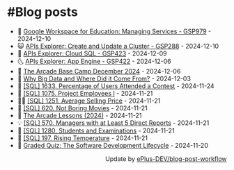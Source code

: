 # #Blog posts
<!-- BLOG-POST-LIST:START -->
- 🧰 [Google Workspace for Education: Managing Services - GSP979](https://eplus.dev/google-workspace-for-education-managing-services-gsp979) - 2024-12-10
- 😺 [APIs Explorer: Create and Update a Cluster - GSP288](https://eplus.dev/apis-explorer-create-and-update-a-cluster-gsp288) - 2024-12-10
- 🗽 [APIs Explorer: Cloud SQL - GSP423](https://eplus.dev/apis-explorer-cloud-sql-gsp423) - 2024-12-09
- 🌜 [APIs Explorer: App Engine - GSP422](https://eplus.dev/apis-explorer-app-engine-gsp422) - 2024-12-06
- 📝 [The Arcade Base Camp December 2024](https://eplus.dev/the-arcade-base-camp-december-2024) - 2024-12-06
- 🚀 [Why Big Data and Where Did it Come From?](https://eplus.dev/why-big-data-and-where-did-it-come-from) - 2024-12-03
- 💼 [[SQL] 1633. Percentage of Users Attended a Contest](https://eplus.dev/sql-1633-percentage-of-users-attended-a-contest) - 2024-11-24
- 🦣 [[SQL] 1075. Project Employees I](https://eplus.dev/sql-1075-project-employees-i) - 2024-11-21
- 👨‍🏫 [[SQL] 1251. Average Selling Price](https://eplus.dev/sql-1251-average-selling-price) - 2024-11-21
- 🔭 [[SQL] 620. Not Boring Movies](https://eplus.dev/sql-620-not-boring-movies) - 2024-11-21
- 🤡 [The Arcade Lessons &lpar;2024&rpar;](https://eplus.dev/the-arcade-lessons-2024) - 2024-11-21
- 💡 [[SQL] 570. Managers with at Least 5 Direct Reports](https://eplus.dev/sql-570-managers-with-at-least-5-direct-reports) - 2024-11-21
- 🦣 [[SQL] 1280. Students and Examinations](https://eplus.dev/sql-1280-students-and-examinations) - 2024-11-21
- 💪 [[SQL] 197. Rising Temperature](https://eplus.dev/sql-197-rising-temperature) - 2024-11-21
- 🤡 [Graded Quiz: The Software Development Lifecycle](https://eplus.dev/graded-quiz-the-software-development-lifecycle) - 2024-11-20<!-- BLOG-POST-LIST:END -->
<div align="right">
  Update by <a target="_blank"
    href="https://github.com/ePlus-DEV/blog-post-workflow">ePlus-DEV/blog-post-workflow</a>
</div>

